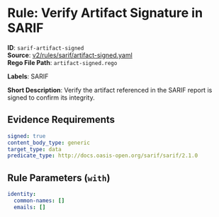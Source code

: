 # Rule: Verify Artifact Signature in SARIF

**ID**: `sarif-artifact-signed`  
**Source**: [v2/rules/sarif/artifact-signed.yaml](scribe-public/sample-policies.git/v2/rules/sarif/artifact-signed.yaml)  
**Rego File Path**: `artifact-signed.rego`  

**Labels**: SARIF

**Short Description**: Verify the artifact referenced in the SARIF report is signed to confirm its integrity.

## Evidence Requirements

```yaml
signed: true
content_body_type: generic
target_type: data
predicate_type: http://docs.oasis-open.org/sarif/sarif/2.1.0
```
## Rule Parameters (`with`)

```yaml
identity:
  common-names: []
  emails: []
```
